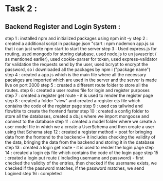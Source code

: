 # Task 2 : 

## Backend Register and Login System : 

step 1 : installed npm and initialized packages using npm init -y
step 2 : created a additional script in package.json "start : npm nodemon app.js so that i can just write npm start to start the server
step 3 : Used express.js for routing, used mongodb for storing database, used node.js to un javascript ( as mentioned earlier), used cookie-parser for token, used express-validator for validation the requests send by the user, used bcrypt to encrypt the password, so i downloaded all the packages by npm i ("package name")
step 4 : created a app.js which is the main file where all the necessary pacakges are imported which are used in the server and the server is made live on port 3000
step 5 : created a different route folder to store all the routes. 
step 6 : created a user routes file for login and register purposes
step 7 : created a register get route - it is used to render the register page 
step 8 : created a folder "view" and created a register ejs file which contains the code of the register page
step 9 : used css tailwind and flowbite to create the frontend faster
step 10 : created a config folder to store all the databases, created a db.js where we import mongoose and connect to the database
step 11 : created a model folder where we create a user model file in which we a create a UserSchema and then create a user using that Schema 
step 12 : created a register method = post for bringing data from the frontend to the backend-> it includes checking the validity of the data, bringing the data from the backend and storing it in the database
step 13 : created a login get route - it is used to render the login page
step 14 : created a login ejs file which contains the code of the login page 
step 15 : created a login put route ( including username and password) - first checked the validity of the entries, then checked if the username exists, we checked if the password matches, if the password matches, we send Logined
step 16 : completed 
